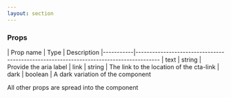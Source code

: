 ```yaml
---
layout: section
---
```


### Props

| Prop name | Type    | Description
|-----------|---------------------------------------------------------------------------------------
| text        | string  | Provide the aria label
| link        | string  | The link to the location of the cta-link
| dark        | boolean | A dark variation of the component

All other props are spread into the component
